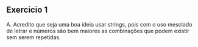 ## Exercicio 1
A. Acredito que seja uma boa ideia usar strings, pois com o uso mesclado de letrar e números são bem maiores as combinações que podem existir sem serem repetidas.